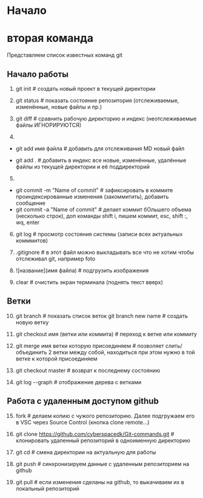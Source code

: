 

# Начало

# вторая команда

Представляем список известных команд git 

## Начало работы

1. git init             # создать новый проект в текущей директории

2. git status              # показать состояние репозитория (отслеживаемые, изменённые, новые файлы и пр.)

3. git diff                # сравнить рабочую директорию и индекс (неотслеживаемые файлы ИГНОРИРУЮТСЯ)

4. 
- git add имя файла # добавить для отслеживания MD новый файл

- git add .        # добавить в индекс все новые, изменённые, удалённые файлы из текущей директории и её поддиректорий

5. 
- git commit -m "Name of commit"    # зафиксировать в коммите проиндексированные изменения (закоммитить), добавить сообщение
- git commit -a "Name of commit" # делает коммит бОльшего объема (несколько строк), доп команды shift i, пишем коммит, esc, shift :, wq, enter

6. git log    # просмотр состояния системы (записи всех актуальных комммитов)

7. .gitignore #  в этот файл можно выкладывать все что не хотим чтобы отслеживал git, например foto

8. ![название](имя файла)   # подгрузить изображения

9. clear    # очистить экран терминала (поднять текст вверх)

## Ветки

10. git branch                 # показать список веток
git branch new name                # создать новую ветку

11. git checkout имя (ветки или коммита)       # переход к ветке или коммиту

12. git merge имя ветки которую присоединяем   # позволяет слить/объединить 2 ветки между собой, находиться при этом нужно в той ветке к которой присоединяем

13. git checkout master   # возврат к последнему состоянию

14. git log --graph  # отображение дерева с ветками

## Работа с удаленным доступом github

15. fork   # делаем копию с чужого репозиторию. Далее подгружаем его в VSC через Source Control (кнопка clone remote...)

16. git clone https://github.com/cyberspacedk/Git-commands.git    # клонировать удаленный репозиторий в одноименную директорию

17. git cd # смена директории на актуальную для работы

18. git push  # синхронизируем данные с удаленным репозиторием на github

19. git pull  # если изменения сделаны на github, то выкачиваем их в локальный репозиторий

